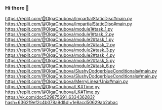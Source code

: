 ### Hi there 👋

<!--
**ChubovaOlga205/ChubovaOlga205** is a ✨ _special_ ✨ repository because its `README.md` (this file) appears on your GitHub profile.

Here are some ideas to get you started:

- 🔭 I’m currently working on ...
- 🌱 I’m currently learning ...
- 👯 I’m looking to collaborate on ...
- 🤔 I’m looking for help with ...
- 💬 Ask me about ...
- 📫 How to reach me: ...
- 😄 Pronouns: ...
- ⚡ Fun fact: ...
-->
https://replit.com/@OlgaChubova/ImpartialStaticDisc#main.py
https://replit.com/@OlgaChubova/ImpartialStaticDisc#main.py
https://replit.com/@OlgaChubova/module1#task_1.py
https://replit.com/@OlgaChubova/module1#task_2.py
https://replit.com/@OlgaChubova/module2#task_1.py
https://replit.com/@OlgaChubova/module2#task_2.py
https://replit.com/@OlgaChubova/module2#task_3.py
https://replit.com/@OlgaChubova/module2#task_4.py
https://replit.com/@OlgaChubova/module2#task_5.py
https://replit.com/@OlgaChubova/module2#task_6.py
https://replit.com/@OlgaChubova/SlushyDodgerblueConditionals#main.py
https://replit.com/@OlgaChubova/SlushyDodgerblueConditionals#main.py
https://replit.com/@OlgaChubova/MerryLinearUnix#main.py
https://replit.com/@OlgaChubova/LK#Time.py
https://replit.com/@OlgaChubova/LK#Time.py
https://vk.com/doc529875691_633436283?hash=6362f9ef2c4b078a9d&dl=1e8acd50629ab2abac
